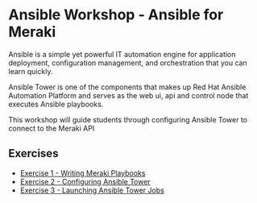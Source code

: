# Ansible Workshop - Ansible for Meraki

Ansible is a simple yet powerful IT automation engine for application deployment, configuration management, and orchestration that you can learn quickly.

Ansible Tower is one of the components that makes up Red Hat Ansible Automation Platform and serves as the web ui, api and control node that executes Ansible playbooks.

This workshop will guide students through configuring Ansible Tower to connect to the Meraki API

## Exercises

- [Exercise 1 - Writing Meraki Playbooks](1-Playbook)
- [Exercise 2 - Configuring Ansible Tower](2-Credential)
- [Exercise 3 - Launching Ansible Tower Jobs](3-Job)
